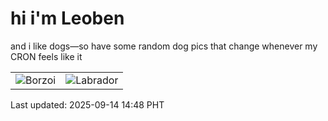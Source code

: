 # hi i'm Leoben

and i like dogs—so have some random dog pics that change whenever my CRON feels like it

|  |  |
|--------|----------|
| ![Borzoi](https://random-dog-vercel.vercel.app/api/random-borzoi?v=1757832494) | ![Labrador](https://random-dog-vercel.vercel.app/api/random-labrador?v=1757832494) |

Last updated: 2025-09-14 14:48 PHT
